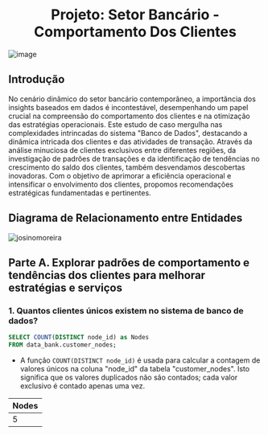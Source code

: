 <div align="center">
  <h1>Projeto: Setor Bancário - Comportamento Dos Clientes </h1>
</div>


![image](https://github.com/JosinoCarvalho/ProjetoDataBank/assets/111013250/73af6dc8-c5a1-4675-afd2-cfac8e685aa4)


## Introdução

No cenário dinâmico do setor bancário contemporâneo, a importância dos insights baseados em dados é incontestável, desempenhando um papel crucial na compreensão do comportamento dos clientes e na otimização das estratégias operacionais. Este estudo de caso mergulha nas complexidades intrincadas do sistema "Banco de Dados", destacando a dinâmica intricada dos clientes e das atividades de transação. Através da análise minuciosa de clientes exclusivos entre diferentes regiões, da investigação de padrões de transações e da identificação de tendências no crescimento do saldo dos clientes, também desvendamos descobertas inovadoras. Com o objetivo de aprimorar a eficiência operacional e intensificar o envolvimento dos clientes, propomos recomendações estratégicas fundamentadas e pertinentes.

## Diagrama de Relacionamento entre Entidades
![josinomoreira](https://github.com/JosinoCarvalho/ProjetoDataBank/assets/111013250/25ac285b-0359-4106-bc51-5d5ebc93161f)

## Parte A. Explorar padrões de comportamento e tendências dos clientes para melhorar estratégias e serviços

### 1. Quantos clientes únicos existem no sistema de banco de dados?
```sql
SELECT COUNT(DISTINCT node_id) as Nodes
FROM data_bank.customer_nodes;
```

- A função `COUNT(DISTINCT node_id)` é usada para calcular a contagem de valores únicos na coluna "node_id" da tabela "customer_nodes". Isto significa que os valores duplicados não são contados; cada valor exclusivo é contado apenas uma vez.

| Nodes |
|-------|
|   5   |




